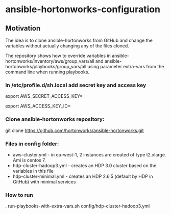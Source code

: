 # ansible-hortonworks-configuration

## Motivation
The idea is to clone ansible-hortonworks from GitHub and change the variables without actually changing any of the files cloned.

The repository shows how to override variables in ansible-hortonworks/inventory/aws/group_vars/all and ansible-hortonworks/playbooks/group_vars/all using parameter extra-vars from the command line when running playbooks.

### In /etc/profile.d/sh.local add secret key and access key
export AWS_SECRET_ACCESS_KEY=

export AWS_ACCESS_KEY_ID=

### Clone ansible-hortonworks repository:
git clone https://github.com/hortonworks/ansible-hortonworks.git

### Files in config folder:
- aws-cluster.yml - in eu-west-1, 2 instances are created of type t2.xlarge. Ami is centos 7.
- hdp-cluster-hadoop3.yml - creates an HDP 3.0 cluster based on the variables in this file
- hdp-cluster-minimal.yml - creates an HDP 2.6.5 (default by HDP in GitHub) with minimal services

### How to run
. run-playbooks-with-extra-vars.sh config/hdp-cluster-hadoop3.yml
